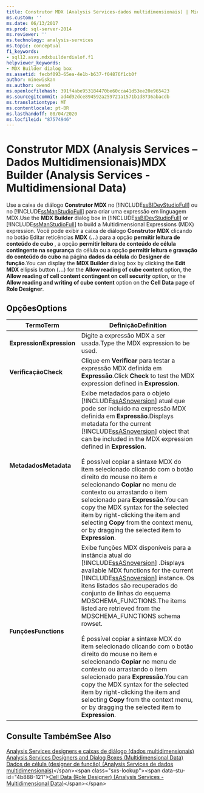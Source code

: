 ```yaml
---
title: Construtor MDX (Analysis Services-dados multidimensionais) | Microsoft Docs
ms.custom: ''
ms.date: 06/13/2017
ms.prod: sql-server-2014
ms.reviewer: ''
ms.technology: analysis-services
ms.topic: conceptual
f1_keywords:
- sql12.asvs.mdxbuilderdialof.f1
helpviewer_keywords:
- MDX Builder dialog box
ms.assetid: fecbf093-65ea-4e1b-b637-f04876f1cb0f
author: minewiskan
ms.author: owend
ms.openlocfilehash: 391f4abe953184470be60cca41d53ee20e965423
ms.sourcegitcommit: ad4d92dce894592a259721a1571b1d8736abacdb
ms.translationtype: MT
ms.contentlocale: pt-BR
ms.lasthandoff: 08/04/2020
ms.locfileid: "87574946"
---
```

# <a name="mdx-builder-analysis-services---multidimensional-data"></a><span data-ttu-id="4b888-102">Construtor MDX (Analysis Services – Dados Multidimensionais)</span><span class="sxs-lookup"><span data-stu-id="4b888-102">MDX Builder (Analysis Services - Multidimensional Data)</span></span>
  <span data-ttu-id="4b888-103">Use a caixa de diálogo **Construtor MDX** no [!INCLUDE[ssBIDevStudioFull](../includes/ssbidevstudiofull-md.md)] ou no [!INCLUDE[ssManStudioFull](../includes/ssmanstudiofull-md.md)] para criar uma expressão em linguagem MDX.</span><span class="sxs-lookup"><span data-stu-id="4b888-103">Use the **MDX Builder** dialog box in [!INCLUDE[ssBIDevStudioFull](../includes/ssbidevstudiofull-md.md)] or [!INCLUDE[ssManStudioFull](../includes/ssmanstudiofull-md.md)] to build a Multidimensional Expressions (MDX) expression.</span></span> <span data-ttu-id="4b888-104">Você pode exibir a caixa de diálogo **Construtor MDX** clicando no botão Editar reticências **MDX** (**...**) para a opção **permitir leitura de conteúdo de cubo** , a opção **permitir leitura de conteúdo de célula contingente na segurança** da célula ou a opção **permitir leitura e gravação do conteúdo do cubo** na página **dados da célula** do **Designer de função**.</span><span class="sxs-lookup"><span data-stu-id="4b888-104">You can display the **MDX Builder** dialog box by clicking the **Edit MDX** ellipsis button (**...**) for the **Allow reading of cube content** option, the **Allow reading of cell content contingent on cell security** option, or the **Allow reading and writing of cube content** option on the **Cell Data** page of **Role Designer**.</span></span>  
  
## <a name="options"></a><span data-ttu-id="4b888-105">Opções</span><span class="sxs-lookup"><span data-stu-id="4b888-105">Options</span></span>  
  
|<span data-ttu-id="4b888-106">Termo</span><span class="sxs-lookup"><span data-stu-id="4b888-106">Term</span></span>|<span data-ttu-id="4b888-107">Definição</span><span class="sxs-lookup"><span data-stu-id="4b888-107">Definition</span></span>|  
|----------|----------------|  
|<span data-ttu-id="4b888-108">**Expression**</span><span class="sxs-lookup"><span data-stu-id="4b888-108">**Expression**</span></span>|<span data-ttu-id="4b888-109">Digite a expressão MDX a ser usada.</span><span class="sxs-lookup"><span data-stu-id="4b888-109">Type the MDX expression to be used.</span></span>|  
|<span data-ttu-id="4b888-110">**Verificação**</span><span class="sxs-lookup"><span data-stu-id="4b888-110">**Check**</span></span>|<span data-ttu-id="4b888-111">Clique em **Verificar** para testar a expressão MDX definida em **Expressão**.</span><span class="sxs-lookup"><span data-stu-id="4b888-111">Click **Check** to test the MDX expression defined in **Expression**.</span></span>|  
|<span data-ttu-id="4b888-112">**Metadados**</span><span class="sxs-lookup"><span data-stu-id="4b888-112">**Metadata**</span></span>|<span data-ttu-id="4b888-113">Exibe metadados para o objeto [!INCLUDE[ssASnoversion](../includes/ssasnoversion-md.md)] atual que pode ser incluído na expressão MDX definida em **Expressão**.</span><span class="sxs-lookup"><span data-stu-id="4b888-113">Displays metadata for the current [!INCLUDE[ssASnoversion](../includes/ssasnoversion-md.md)] object that can be included in the MDX expression defined in **Expression**.</span></span><br /><br /> <span data-ttu-id="4b888-114">É possível copiar a sintaxe MDX do item selecionado clicando com o botão direito do mouse no item e selecionando **Copiar** no menu de contexto ou arrastando o item selecionado para **Expressão**.</span><span class="sxs-lookup"><span data-stu-id="4b888-114">You can copy the MDX syntax for the selected item by right-clicking the item and selecting **Copy** from the context menu, or by dragging the selected item to **Expression**.</span></span>|  
|<span data-ttu-id="4b888-115">**Funções**</span><span class="sxs-lookup"><span data-stu-id="4b888-115">**Functions**</span></span>|<span data-ttu-id="4b888-116">Exibe funções MDX disponíveis para a instância atual do [!INCLUDE[ssASnoversion](../includes/ssasnoversion-md.md)] .</span><span class="sxs-lookup"><span data-stu-id="4b888-116">Displays available MDX functions for the current [!INCLUDE[ssASnoversion](../includes/ssasnoversion-md.md)] instance.</span></span> <span data-ttu-id="4b888-117">Os itens listados são recuperados do conjunto de linhas do esquema MDSCHEMA_FUNCTIONS.</span><span class="sxs-lookup"><span data-stu-id="4b888-117">The items listed are retrieved from the MDSCHEMA_FUNCTIONS schema rowset.</span></span><br /><br /> <span data-ttu-id="4b888-118">É possível copiar a sintaxe MDX do item selecionado clicando com o botão direito do mouse no item e selecionando **Copiar** no menu de contexto ou arrastando o item selecionado para **Expressão**.</span><span class="sxs-lookup"><span data-stu-id="4b888-118">You can copy the MDX syntax for the selected item by right-clicking the item and selecting **Copy** from the context menu, or by dragging the selected item to **Expression**.</span></span>|  
  
## <a name="see-also"></a><span data-ttu-id="4b888-119">Consulte Também</span><span class="sxs-lookup"><span data-stu-id="4b888-119">See Also</span></span>  
 <span data-ttu-id="4b888-120">[Analysis Services designers e caixas de diálogo &#40;dados multidimensionais&#41;](analysis-services-designers-and-dialog-boxes-multidimensional-data.md) </span><span class="sxs-lookup"><span data-stu-id="4b888-120">[Analysis Services Designers and Dialog Boxes &#40;Multidimensional Data&#41;](analysis-services-designers-and-dialog-boxes-multidimensional-data.md) </span></span>  
 <span data-ttu-id="4b888-121">[Dados de célula &#40;designer de função&#41; &#40;Analysis Services de dados multidimensionais&#41;](https://msdn.microsoft.com/library/ms177279(v=sql.120).aspx)</span><span class="sxs-lookup"><span data-stu-id="4b888-121">[Cell Data &#40;Role Designer&#41; &#40;Analysis Services - Multidimensional Data&#41;](https://msdn.microsoft.com/library/ms177279(v=sql.120).aspx)</span></span>  
  
  
